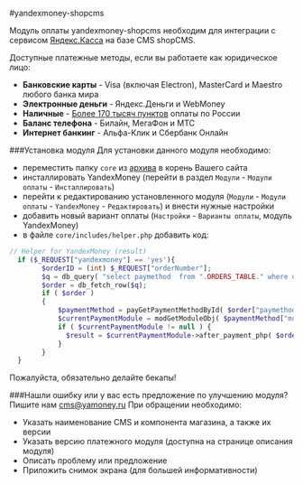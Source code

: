 #yandexmoney-shopcms

Модуль оплаты yandexmoney-shopcms необходим для интеграции с сервисом [Яндекс.Касса](http://kassa.yandex.ru/) на базе CMS shopCMS. 

Доступные платежные методы, если вы работаете как юридическое лицо:
* **Банковские карты** -  Visa (включая Electron), MasterCard и Maestro любого банка мира
* **Электронные деньги** - Яндекс.Деньги и WebMoney
* **Наличные** - [Более 170 тысяч пунктов](https://money.yandex.ru/pay/doc.xml?id=526209) оплаты по России
* **Баланс телефона** - Билайн, МегаФон и МТС
* **Интернет банкинг** - Альфа-Клик и Сбербанк Онлайн

###Установка модуля
Для установки данного модуля необходимо:
* переместить папку `core` из [архива](https://github.com/yandex-money/yandex-money-cms-shopcms/archive/master.zip) в корень Вашего сайта
* инсталлировать YandexMoney (перейти в раздел `Модули` - `Модули оплаты` - `Инсталлировать`)
* перейти к редактированию установленного модуля (`Модули` - `Модули оплаты` - `YandexMoney` - `Редактировать`) и внести нужные настройки
* добавить новый вариант оплаты (`Настройки` - `Варианты оплаты`, модуль YandexMoney)
* в файле `core/includes/helper.php` добавить код:

```php
// Helper for YandexMoney (result)
  if ($_REQUEST["yandexmoney"] == 'yes'){
        $orderID = (int) $_REQUEST["orderNumber"];
        $q = db_query( "select paymethod  from ".ORDERS_TABLE." where orderID=".$orderID);
        $order = db_fetch_row($q);
        if ( $order )
        {
            $paymentMethod = payGetPaymentMethodById( $order["paymethod"] );
            $currentPaymentModule = modGetModuleObj( $paymentMethod["module_id"], PAYMENT_MODULE );
            if ( $currentPaymentModule != null ) {
              $result = $currentPaymentModule->after_payment_php( $orderID, $_REQUEST);
            }
        }
  }
```

Пожалуйста, обязательно делайте бекапы!

###Нашли ошибку или у вас есть предложение по улучшению модуля?
Пишите нам cms@yamoney.ru
При обращении необходимо:
* Указать наименование CMS и компонента магазина, а также их версии
* Указать версию платежного модуля (доступна на странице описания модуля)
* Описать проблему или предложение
* Приложить снимок экрана (для большей информативности)